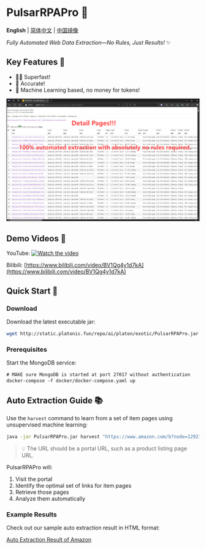 # PulsarRPAPro 🚀

**English** | [简体中文](README-CN.md) | [中国镜像](https://gitee.com/platonai_galaxyeye/exotic)

*Fully Automated Web Data Extraction—No Rules, Just Results!* ✨

## Key Features 🌟

* 🏃‍♂️ Superfast!
* 🎯 Accurate!
* 🤖 Machine Learning based, no money for tokens!

![Auto Extraction Result Snapshot](docs/amazon.png)

## Demo Videos 🎥

YouTube: 
[![Watch the video](https://img.youtube.com/vi/qoXbnL4wdtc/0.jpg)](https://www.youtube.com/watch?v=qoXbnL4wdtc)

Bilibili: 
[https://www.bilibili.com/video/BV1Qg4y1d7kA](https://www.bilibili.com/video/BV1Qg4y1d7kA)

## Quick Start 🚀

### Download

Download the latest executable jar:

```bash
wget http://static.platonic.fun/repo/ai/platon/exotic/PulsarRPAPro.jar
```

### Prerequisites

Start the MongoDB service:
```shell
# MAKE sure MongoDB is started at port 27017 without authentication
docker-compose -f docker/docker-compose.yaml up
```

## Auto Extraction Guide 📚

Use the `harvest` command to learn from a set of item pages using unsupervised machine learning:

```bash
java -jar PulsarRPAPro.jar harvest "https://www.amazon.com/b?node=1292115011" -diagnose -refresh
```

> 💡 The URL should be a portal URL, such as a product listing page URL.

PulsarRPAPro will:
1. Visit the portal
2. Identify the optimal set of links for item pages
3. Retrieve those pages
4. Analyze them automatically

### Example Results

Check out our sample auto extraction result in HTML format:

[Auto Extraction Result of Amazon](docs/amazon-harvest-result.html)
